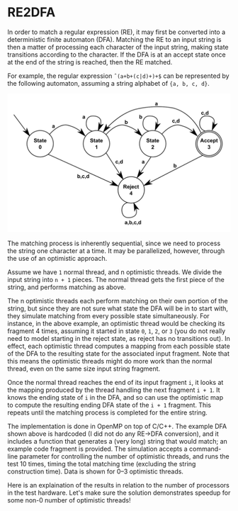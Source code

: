 RE2DFA
=======

In order to match a regular expression (RE), it may first be converted into a deterministic finite automaton (DFA). Matching the RE to an input string is then a matter of processing each character of the input string, making state transitions according to the character. If the DFA is at an accept state once at the end of the
string is reached, then the RE matched.

For example, the regular expression `ˆ(a+b+(c|d)+)+$` can be represented by the following automaton, assuming a string alphabet of `{a, b, c, d}`.

![RE example DFA](https://raw.githubusercontent.com/cadesalaberry/DFA/master/assets/example_dfa.png)

The matching process is inherently sequential, since we need to process the string one character at a time. It may be parallelized, however, through the use of an optimistic approach.

Assume we have `1` normal thread, and n optimistic threads. We divide the input string into `n + 1` pieces. The normal thread gets the first piece of the string, and performs matching as above.

The n optimistic threads each perform matching on their own portion of the string, but since they are not sure what state the DFA will be in to start with, they simulate matching from every possible state simultaneously. For instance, in the above example, an optimistic thread would be checking its fragment 4 times, assuming it started in state `0`, `1`, `2`, or `3` (you do not really need to model starting in the reject state, as reject has no transitions out). In effect, each optimistic thread computes a mapping from each possible state of the DFA to the resulting state for the associated input fragment. Note that this means the optimistic threads might do more work than the normal thread, even on the same size input string fragment.

Once the normal thread reaches the end of its input fragment `i`, it looks at the mapping produced by the thread handling the next fragment `i + 1`. It knows the ending state of `i` in the DFA, and so can use the optimistic map to compute the resulting ending DFA state of the `i + 1` fragment. This repeats until the
matching process is completed for the entire string.

The implementation is done in OpenMP on top of C/C++. The example DFA shown above is hardcoded (I did not do any RE→DFA conversion), and it includes a function that generates a (very long) string that would match; an example code fragment is provided. The simulation accepts a command-line parameter for controlling the number of optimistic threads, and runs the test 10 times, timing the total matching time (excluding the string construction time). Data is shown for 0–3 optimistic threads.

Here is an explaination of the results in relation to the number of processors in the test hardware. Let's make sure the solution demonstrates speedup for some non-0 number of optimistic threads!


